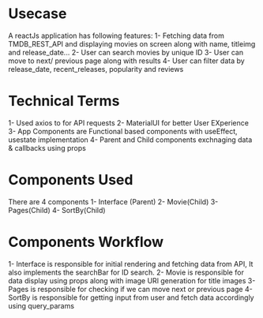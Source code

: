 # Usecase
A reactJs application has following features:
1- Fetching data from TMDB_REST_API and displaying movies on screen along with name, titleimg and release_date...
2- User can search movies by unique ID
3- User can move to next/ previous page along with results
4- User can filter data by release_date, recent_releases, popularity and reviews

# Technical Terms
1- Used axios to for API requests
2- MaterialUI for better User EXperience
3- App Components are Functional based components with useEffect, usestate implementation
4- Parent and Child components exchnaging data & callbacks using props

# Components Used
There are 4 components
1- Interface (Parent)
2- Movie(Child)
3- Pages(Child)
4- SortBy(Child)
# Components Workflow
1- Interface is responsible for initial rendering and fetching data from API, It also implements the searchBar for ID search.
2- Movie is responsible for data display using props along with image URl generation for title images
3- Pages is responsible for checking if we can move next or previous page
4- SortBy is responsible for getting input from user and fetch data accordingly using query_params
